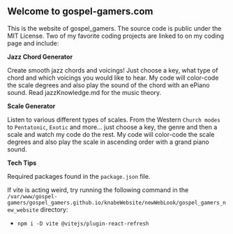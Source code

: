 ## Welcome to gospel-gamers.com

This is the website of gospel_gamers. The source code is public under the MIT License.
Two of my favorite coding projects are linked to on my coding page and include:

**Jazz Chord Generator**

Create smooth jazz chords and voicings! Just choose a key, what type of chord and which voicings you would like to hear.
My code will color-code the scale degrees and also play the sound of the chord with an ePiano sound.
Read jazzKnowledge.md for the music theory.

**Scale Generator**

Listen to various different types of scales. From the Western `Church modes` to `Pentatonic`, `Exotic` and more... just choose a key, the genre and then a scale and watch my code do the rest.
My code will color-code the scale degrees and also play the scale in ascending order with a grand piano sound.

**Tech Tips**

Required packages found in the `package.json` file. 

If vite is acting weird, try running the following command in the `/var/www/gospel-gamers/gospel_gamers.github.io/knabeWebsite/newWebLook/gospel_gamers_new_website` directory: 
- `npm i -D vite @vitejs/plugin-react-refresh`

